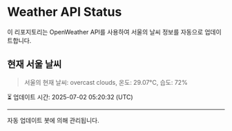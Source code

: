 
# Weather API Status

이 리포지토리는 OpenWeather API를 사용하여 서울의 날씨 정보를 자동으로 업데이트합니다.

## 현재 서울 날씨
> 서울의 현재 날씨: overcast clouds, 온도: 29.07°C, 습도: 72%

⏳ 업데이트 시간: 2025-07-02 05:20:32 (UTC)

---
자동 업데이트 봇에 의해 관리됩니다.
